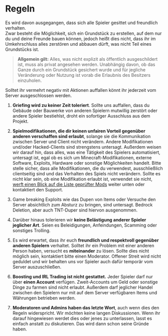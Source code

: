 # Regeln

Es wird davon ausgegangen, dass sich alle Spieler gesittet und freundlich verhalten. \
Zwar besteht die Möglichkeit, sich ein Grundstück zu erstellen, auf dem nur du und deine
Freunde bauen können, jedoch heißt dies nicht, dass ihr im Umkehrschluss alles zerstören
und abbauen dürft, was nicht Teil eines Grundstücks ist.
> **Allgemein gilt:** Alles, was nicht explizit als öffentlich ausgeschildert ist, muss als
> privat angesehen werden. Unabhängig davon, ob das Ganze durch ein Grundstück gesichert
> wurde und für jegliche Veränderung oder Nutzung ist vorab die Erlaubnis des Besitzers einzuholen.

Solltet ihr vermehrt negativ mit Aktionen auffallen könnt ihr jederzeit vom Server ausgeschlossen werden.

1. **Griefing wird zu keiner Zeit toleriert**. Sollte uns auffallen, dass du Gebäude oder Bauwerke
   von anderen Spielern mutwillig zerstört oder andere Spieler bestiehlst, droht ein sofortiger Ausschluss
   aus dem Projekt.

2. **Spielmodifikationen, die dir keinen unfairen Vorteil gegenüber anderen verschaffen sind erlaubt**, solange sie die
   Kommunikation zwischen Server und Client nicht verändern. Andere Modifikationen und/oder Hacked-Clients sind
   strengstens untersagt. Außerdem weisen wir darauf hin, dass alles, was eine Tätigkeit des Spielers automatisiert,
   untersagt ist, egal ob es sich um Minecraft-Modifikationen, externe Software, Exploits, Hardware oder sonstige
   Möglichkeiten handelt. Bitte stelle sicher, dass alle Modifikationen, die du verwendest, ausschließlich clientseitig
   sind und das Verhalten des Spiels nicht verändern. Sollte es nicht klar sein, ob eine Modifikation erlaubt ist,
   verwendet sie nicht,
   [werft einen Blick auf die Liste geprüfter Mods](verified-mods.md "Liste der Geprüfte Modifikationen") weiter
   unten oder kontaktiert den Support.

3. Game breaking Exploits wie das Dupen von Items oder Versuche den Server absichtlich zum Absturz zu bringen, sind
   untersagt. Bedrock Deletion, aber auch TNT-Duper sind hiervon ausgenommen.

4. Darüber hinaus tolerieren wir **keine Belästigung anderer Spieler jeglicher Art**. Seien es Beleidigungen,
   Anfeindungen, Scamming oder sonstiges Trolling.

5. Es wird erwartet, dass ihr euch **freundlich und respektvoll gegenüber anderen Spielern** verhaltet. Solltet ihr ein
   Problem mit einer anderen Person haben, versucht es **miteinander** zu lösen. Sollte dies nicht möglich sein,
   kontaktiert bitte einen Moderator. Offener Streit wird nicht geduldet und wir behalten uns vor Spieler auch dafür
   temporär vom Server auszuschließen.

6. **Boosting und IRL Trading ist nicht gestattet.** Jeder Spieler darf nur über **einen Account** verfügen.
   Zweit-Accounts um Geld oder sonstige Dinge zu farmen sind nicht erlaubt. Außerdem darf jeglicher Handel zwischen den
   Spielern nur mit auf dem Server verfügbaren Items und Währungen betrieben werden.

7. **Moderatoren und Admins haben das letzte Wort**, auch wenn dies den Regeln widerspricht. Wir möchten keine langen
   Diskussionen. Wenn ihr darauf hingewiesen werdet dies oder jenes zu unterlassen, lasst es einfach anstatt zu
   diskutieren. Das wird dann schon seine Gründe haben.